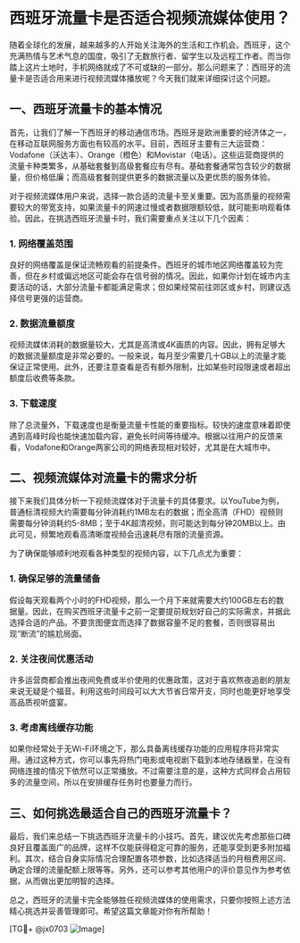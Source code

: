 # 西班牙流量卡是否适合视频流媒体使用？

随着全球化的发展，越来越多的人开始关注海外的生活和工作机会。西班牙，这个充满热情与艺术气息的国度，吸引了无数旅行者、留学生以及远程工作者。而当你踏上这片土地时，手机网络就成了不可或缺的一部分。那么问题来了：西班牙的流量卡是否适合用来进行视频流媒体播放呢？今天我们就来详细探讨这个问题。

## 一、西班牙流量卡的基本情况

首先，让我们了解一下西班牙的移动通信市场。西班牙是欧洲重要的经济体之一，在移动互联网服务方面也有较高的水平。目前，西班牙主要有三大运营商：Vodafone（沃达丰）、Orange（橙色）和Movistar（电话）。这些运营商提供的流量卡种类繁多，从基础套餐到高级套餐应有尽有。基础套餐通常包含较少的数据量，但价格低廉；而高级套餐则提供更多的数据流量以及更优质的服务体验。

对于视频流媒体用户来说，选择一款合适的流量卡至关重要。因为高质量的视频需要较大的带宽支持，如果流量卡的网速过慢或者数据限额较低，就可能影响观看体验。因此，在挑选西班牙流量卡时，我们需要重点关注以下几个因素：

### 1. 网络覆盖范围
良好的网络覆盖是保证流畅观看的前提条件。西班牙的城市地区网络覆盖较为完善，但在乡村或偏远地区可能会存在信号弱的情况。因此，如果你计划在城市内主要活动的话，大部分流量卡都能满足需求；但如果经常前往郊区或乡村，则建议选择信号更强的运营商。

### 2. 数据流量额度
视频流媒体消耗的数据量较大，尤其是高清或4K画质的内容。因此，拥有足够大的数据流量额度是非常必要的。一般来说，每月至少需要几十GB以上的流量才能保证正常使用。此外，还要注意查看是否有额外限制，比如某些时段限速或者超出额度后收费等条款。

### 3. 下载速度
除了总流量外，下载速度也是衡量流量卡性能的重要指标。较快的速度意味着即使遇到高峰时段也能快速加载内容，避免长时间等待缓冲。根据以往用户的反馈来看，Vodafone和Orange两家公司的网络表现相对较好，尤其是在大城市中。

## 二、视频流媒体对流量卡的需求分析

接下来我们具体分析一下视频流媒体对于流量卡的具体要求。以YouTube为例，普通标清视频大约需要每分钟消耗约1MB左右的数据；而全高清（FHD）视频则需要每分钟消耗约5-8MB；至于4K超清视频，则可能达到每分钟20MB以上。由此可见，频繁地观看高清晰度视频会迅速耗尽有限的流量资源。

为了确保能够顺利地观看各种类型的视频内容，以下几点尤为重要：

### 1. 确保足够的流量储备
假设每天观看两个小时的FHD视频，那么一个月下来就需要大约100GB左右的数据量。因此，在购买西班牙流量卡之前一定要提前规划好自己的实际需求，并据此选择合适的产品。不要贪图便宜而选择了数据容量不足的套餐，否则很容易出现“断流”的尴尬局面。

### 2. 关注夜间优惠活动
许多运营商都会推出夜间免费或半价使用的优惠政策，这对于喜欢熬夜追剧的朋友来说无疑是个福音。利用这些时间段可以大大节省日常开支，同时也能更好地享受高品质视听盛宴。

### 3. 考虑离线缓存功能
如果你经常处于无Wi-Fi环境之下，那么具备离线缓存功能的应用程序将非常实用。通过这种方式，你可以事先将热门电影或电视剧下载到本地存储器里，在没有网络连接的情况下依然可以正常播放。不过需要注意的是，这种方式同样会占用较多的流量空间，所以在安排缓存任务时也要量力而行。

## 三、如何挑选最适合自己的西班牙流量卡？

最后，我们来总结一下挑选西班牙流量卡的小技巧。首先，建议优先考虑那些口碑良好且覆盖面广的品牌，这样不仅能获得稳定可靠的服务，还能享受到更多附加福利。其次，结合自身实际情况合理配置各项参数，比如选择适当的月租费用区间、确定合理的流量配额上限等等。另外，还可以参考其他用户的评价意见作为参考依据，从而做出更加明智的选择。

总之，西班牙的流量卡完全能够胜任视频流媒体的使用需求，只要你按照上述方法精心挑选并妥善管理即可。希望这篇文章能对你有所帮助！

[TG💪+ @jx0703 ![Image](https://github.com/user-attachments/assets/dbca1d08-cadb-493c-b0ec-ad6f7a83f270)]